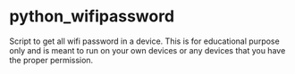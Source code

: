 # python_wifipassword
Script to get all wifi password in a device.
This is for educational purpose only and is meant to run on your own devices or any devices that you have the proper permission.
